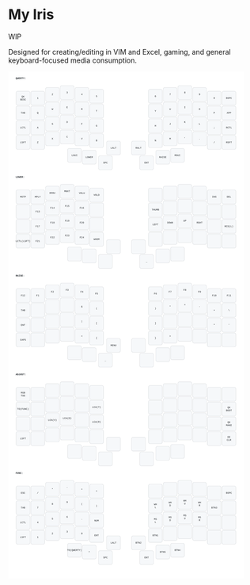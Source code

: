 # My Iris

WIP

Designed for creating/editing in VIM and Excel, gaming, and general keyboard-focused media consumption.

![Keymap SVG](keymap.svg)